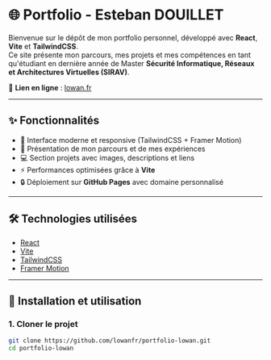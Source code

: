 # 🌐 Portfolio - Esteban DOUILLET

Bienvenue sur le dépôt de mon portfolio personnel, développé avec **React**, **Vite** et **TailwindCSS**.  
Ce site présente mon parcours, mes projets et mes compétences en tant qu'étudiant en dernière année de Master **Sécurité Informatique, Réseaux et Architectures Virtuelles (SIRAV)**.

🔗 **Lien en ligne** : [lowan.fr](https://lowan.fr)

---

## ✨ Fonctionnalités
- 🎨 Interface moderne et responsive (TailwindCSS + Framer Motion)
- 📑 Présentation de mon parcours et de mes expériences
- 💻 Section projets avec images, descriptions et liens
- ⚡ Performances optimisées grâce à **Vite**
- 🔒 Déploiement sur **GitHub Pages** avec domaine personnalisé

---

## 🛠️ Technologies utilisées
- [React](https://react.dev/)
- [Vite](https://vite.dev/)
- [TailwindCSS](https://tailwindcss.com/)
- [Framer Motion](https://www.framer.com/motion/)

---

## 🚀 Installation et utilisation

### 1. Cloner le projet
```bash
git clone https://github.com/lowanfr/portfolio-lowan.git
cd portfolio-lowan